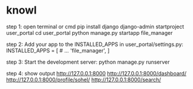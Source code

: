 # knowl
step 1: open terminal or cmd
pip install django
django-admin startproject user_portal
cd user_portal
python manage.py startapp file_manager

step 2: Add your app to the INSTALLED_APPS in user_portal/settings.py:
INSTALLED_APPS = [
    # ...
    'file_manager',
]

step 3: Start the development server:
python manage.py runserver

step 4: show output
http://127.0.0.1:8000
http://127.0.0.1:8000/dashboard/
http://127.0.0.1:8000/profile/sohel/
http://127.0.0.1:8000/search/
